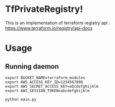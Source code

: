# TfPrivateRegistry!

This is an implementation of terraform registry api : https://www.terraform.io/registry/api-docs

# Usage

## Running daemon

````
export BUCKET_NAME=terraform_modules
export AWS_ACCESS_KEY_ID=1234567890  
export AWS_SECRET_ACCESS_KEY=abcdefghijklm
export AWS_SESSION_TOKEN=abcdefghijklm

python main.py
````